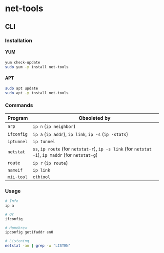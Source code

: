 # net-tools

## CLI

### Installation

#### YUM

```sh
yum check-update
sudo yum -y install net-tools
```

#### APT

```sh
sudo apt update
sudo apt -y install net-tools
```

### Commands

| Program    | Obsoleted by                                                                                      |
| ---------- | ------------------------------------------------------------------------------------------------- |
| `arp`      | `ip n` (`ip neighbor`)                                                                            |
| `ifconfig` | `ip a` (`ip addr`), `ip link`, `ip -s` (`ip -stats`)                                              |
| `iptunnel` | `ip tunnel`                                                                                       |
| `netstat`  | `ss`, `ip route` (for `netstat-r`), `ip -s link` (for `netstat -i`), `ip maddr` (for `netstat-g`) |
| `route`    | `ip r` (`ip route`)                                                                               |
| `nameif`   | `ip link`                                                                                         |
| `mii-tool` | `ethtool`                                                                                         |

### Usage

```sh
# Info
ip a

# Or
ifconfig

# Homebrew
ipconfig getifaddr en0

# Listening
netstat -an | grep -w 'LISTEN'
```
